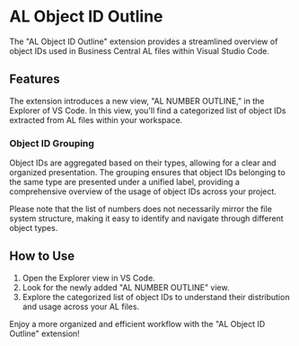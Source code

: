 # AL Object ID Outline

The "AL Object ID Outline" extension provides a streamlined overview of object IDs used in Business Central AL files within Visual Studio Code.

## Features

The extension introduces a new view, "AL NUMBER OUTLINE," in the Explorer of VS Code. In this view, you'll find a categorized list of object IDs extracted from AL files within your workspace.

### Object ID Grouping

Object IDs are aggregated based on their types, allowing for a clear and organized presentation. The grouping ensures that object IDs belonging to the same type are presented under a unified label, providing a comprehensive overview of the usage of object IDs across your project.

Please note that the list of numbers does not necessarily mirror the file system structure, making it easy to identify and navigate through different object types.

## How to Use

1. Open the Explorer view in VS Code.
2. Look for the newly added "AL NUMBER OUTLINE" view.
3. Explore the categorized list of object IDs to understand their distribution and usage across your AL files.

Enjoy a more organized and efficient workflow with the "AL Object ID Outline" extension!
